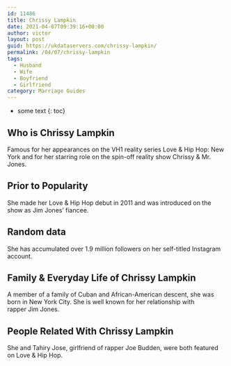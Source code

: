 ```yaml
---
id: 11486
title: Chrissy Lampkin
date: 2021-04-07T09:39:16+00:00
author: victor
layout: post
guid: https://ukdataservers.com/chrissy-lampkin/
permalink: /04/07/chrissy-lampkin
tags:
  - Husband
  - Wife
  - Boyfriend
  - Girlfriend
category: Marriage Guides
---
```


* some text
{: toc}


## Who is Chrissy Lampkin



Famous for her appearances on the VH1 reality series Love & Hip Hop: New York and for her starring role on the spin-off reality show Chrissy & Mr. Jones.

                
                
                
## Prior to Popularity



She made her Love & Hip Hop debut in 2011 and was introduced on the show as Jim Jones&#8217; fiancee.

                
                
                
## Random data



She has accumulated over 1.9 million followers on her self-titled Instagram account.

                
                
                
## Family & Everyday Life of Chrissy Lampkin



A member of a family of Cuban and African-American descent, she was born in New York City. She is well known for her relationship with rapper Jim Jones.

                
                
                
## People Related With Chrissy Lampkin



She and Tahiry Jose, girlfriend of rapper Joe Budden, were both featured on Love & Hip Hop.

                
              
            
          
          
          